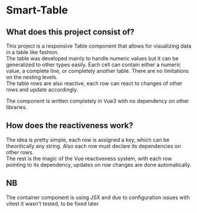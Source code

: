 # Smart-Table

## What does this project consist of?

This project is a responsive Table component that allows for visualizing data in a table like fashion.\
The table was developed mainly to handle numeric values but it can be generalized to other types easily. Each cell can contain either a numeric value, a complete line, or completely another table. There are no limitations on the nesting levels.\
The table rows are also reactive, each row can react to changes of other rows and update accordingly.

The component is written completely in Vue3 with no dependency on other libraries.

## How does the reactiveness work?

The idea is pretty simple, each row is assigned a key, which can be theoritically any string. Also each row must declare its dependencies on other rows.\
The rest is the magic of the Vue reactiveness system, with each row pointing to its dependency, updates on row changes are done automatically.

## NB

The container component is using JSX and due to configuration issues with vitest it wasn't tested, to be fixed later

